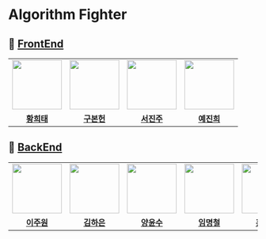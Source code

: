 # Algorithm Fighter

## 💌 [FrontEnd](https://github.com/gooormmoon/algorithm-fighter-front)

<table>
 <tr>
    <td align="center"><a href="https://github.com/hwangheetae"><img src="https://avatars.githubusercontent.com/u/62371559?v=4" width="100px;" alt=""></a></td>
    <td align="center"><a href="https://github.com/nnevia"><img src="https://avatars.githubusercontent.com/u/129982345?v=4" width="100px;" alt=""></a></td>
    <td align="center"><a href="https://github.com/jinjuseo"><img src="https://avatars.githubusercontent.com/u/45915619?v=4" width="100px;" alt=""></a></td>
    <td align="center"><a href="https://github.com/YeJinHee"><img src="https://avatars.githubusercontent.com/u/110113020?v=4" width="100px;" alt=""></a></td>
  </tr>
  <tr>
    <td align="center"><a href="https://github.com/hwangheetae"><b>황희태</b></a></td>
    <td align="center"><a href="https://github.com/nnevia"><b>구본헌</b></a></td>
    <td align="center"><a href="https://github.com/jinjuseo"><b>서진주</b></a></td>
    <td align="center"><a href="https://github.com/YeJinHee"><b>예진희</b></a></td>
  </tr>
</table>

## 💌 [BackEnd](https://github.com/gooormmoon/algorithm-fighter-back)

<table>
 <tr>
    <td align="center"><a href="https://github.com/sshinylee"><img src="https://avatars.githubusercontent.com/u/70005453?v=4" width="100px;" alt=""></a></td>
    <td align="center"><a href="https://github.com/hanni66"><img src="https://avatars.githubusercontent.com/u/72500673?v=4" width="100px;" alt=""></a></td>
    <td align="center"><a href="https://github.com/Berygna"><img src="https://avatars.githubusercontent.com/u/18259766?v=4" width="100px;" alt=""></a></td>
    <td align="center"><a href="https://github.com/immyeong"><img src="https://avatars.githubusercontent.com/u/62759873?v=4" width="100px;" alt=""></a></td>
    <td align="center"><a href="https://github.com/cherry-go-round"><img src="https://avatars.githubusercontent.com/u/126336224?v=4" width="100px;" alt=""></a></td>
  </tr>
  <tr>
    <td align="center"><a href="https://github.com/sshinylee"><b>이주원</b></a></td>
    <td align="center"><a href="https://github.com/hanni66"><b>김하은</b></a></td>
    <td align="center"><a href="https://github.com/Berygna"><b>양윤수</b></a></td>
    <td align="center"><a href="https://github.com/immyeong"><b>임명철</b></a></td>
    <td align="center"><a href="https://github.com/cherry-go-round"><b>홍석호</b></a></td>
  </tr>
</table>
